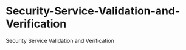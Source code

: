 Security-Service-Validation-and-Verification
============================================

Security Service Validation and Verification
